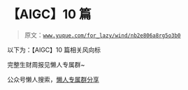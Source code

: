 # 【AIGC】10 篇

> 原文：[`www.yuque.com/for_lazy/wind/nb2e806a8rg5o3b0`](https://www.yuque.com/for_lazy/wind/nb2e806a8rg5o3b0)

以下为：【AIGC】10 篇相关风向标

完整生财周报见懒人专属群~

公众号懒人搜索，[懒人专属群分享](https://lazybook.fun/#/blog/group)